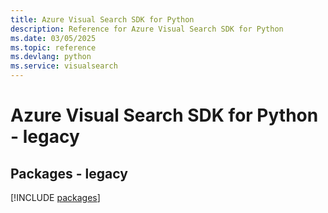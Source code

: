 ```yaml
---
title: Azure Visual Search SDK for Python
description: Reference for Azure Visual Search SDK for Python
ms.date: 03/05/2025
ms.topic: reference
ms.devlang: python
ms.service: visualsearch
---
```

# Azure Visual Search SDK for Python - legacy
## Packages - legacy
[!INCLUDE [packages](visual-search-index.md)]